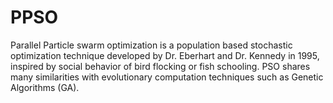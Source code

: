 # PPSO
Parallel Particle swarm optimization is a  population based stochastic optimization technique developed by Dr. Eberhart and Dr. Kennedy in 1995, inspired by social behavior of bird flocking or fish schooling. PSO shares many similarities with evolutionary computation techniques such as Genetic Algorithms (GA).
